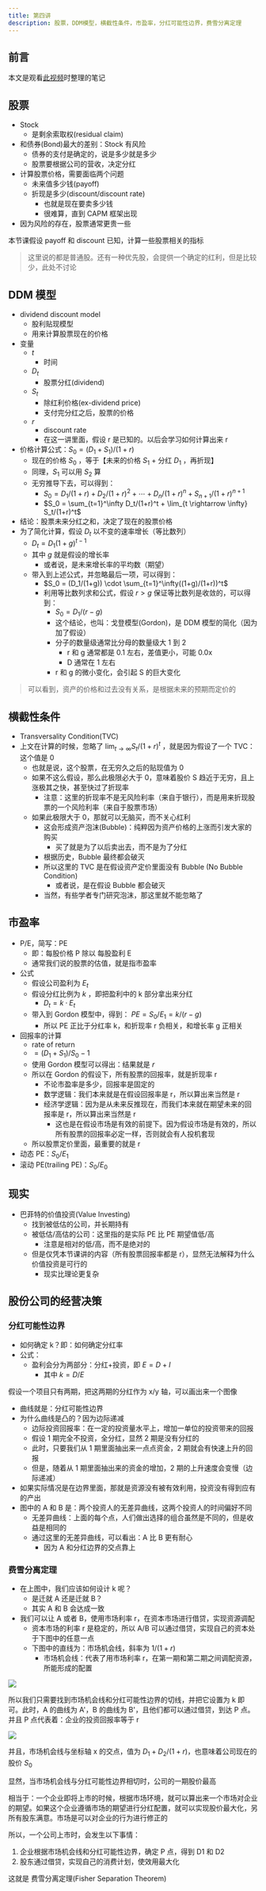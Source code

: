 ```yaml
---
title: 第四讲
description: 股票，DDM模型，横截性条件，市盈率，分红可能性边界，费雪分离定理
---
```


## 前言

本文是观看[此视频](https://www.bilibili.com/video/BV1Bx411d714)时整理的笔记

## 股票

- Stock
  - 是剩余索取权(residual claim)
- 和债券(Bond)最大的差别：Stock 有风险
  - 债券的支付是确定的，说是多少就是多少
  - 股票要根据公司的营收，决定分红
- 计算股票价格，需要面临两个问题
  - 未来值多少钱(payoff)
  - 折现是多少(discount/discount rate)
    - 也就是现在要卖多少钱
    - 很难算，直到 CAPM 框架出现
- 因为风险的存在，股票通常更贵一些

本节课假设 payoff 和 discount 已知，计算一些股票相关的指标

> 这里说的都是普通股。还有一种优先股，会提供一个确定的红利，但是比较少，此处不讨论

## DDM 模型

- dividend discount model
  - 股利贴现模型
  - 用来计算股票现在的价格
- 变量
  - $t$
    - 时间
  - $D_t$
    - 股票分红(dividend)
  - $S_t$
    - 除红利价格(ex-dividend price)
    - 支付完分红之后，股票的价格
  - $r$
    - discount rate
    - 在这一讲里面，假设 r 是已知的。以后会学习如何计算出来 r
- 价格计算公式：$S_0 = (D_1 + S_1) / (1 + r)$
  - 现在的价格 $S_0$ ，等于【未来的价格 $S_1$ + 分红 $D_1$ ，再折现】
  - 同理，$S_1$ 可以用 $S_2$ 算
  - 无穷推导下去，可以得到：
    - $S_0 = D_1 / (1+r) + D_2 / (1+r)^2 + \cdots + D_n / (1+r)^n + S_{n+1} / (1+r)^{n+1}$
    - $S_0 = \sum_{t=1}^\infty D_t/(1+r)^t + \lim_{t \rightarrow \infty} S_t/(1+r)^t$
- 结论：股票未来分红之和，决定了现在的股票价格
- 为了简化计算，假设 $D_t$ 以不变的速率增长（等比数列）
  - $D_t = D_1 (1+g)^{t-1}$
  - 其中 $g$ 就是假设的增长率
    - 或者说，是未来增长率的平均数（期望）
  - 带入到上述公式，并忽略最后一项，可以得到：
    - $S_0 = (D_1/(1+g)) \cdot \sum_{t=1}^\infty((1+g)/(1+r))^t$
    - 利用等比数列求和公式，假设 $r>g$ 保证等比数列是收敛的，可以得到：
      - $S_0 = D_1 / (r-g)$
      - 这个结论，也叫：戈登模型(Gordon)，是 DDM 模型的简化（因为加了假设）
      - 分子的数量级通常比分母的数量级大 1 到 2
        - r 和 g 通常都是 0.1 左右，差值更小，可能 0.0x
        - D 通常在 1 左右
      - r 和 g 的微小变化，会引起 S 的巨大变化

> 可以看到，资产的价格和过去没有关系，是根据未来的预期而定价的

## 横截性条件

- Transversality Condition(TVC)
- 上文在计算的时候，忽略了 $\lim_{t \rightarrow \infty} S_t/(1+r)^t$ ，就是因为假设了一个 TVC：这个值是 0
  - 也就是说，这个股票，在无穷久之后的贴现值为 0
  - 如果不这么假设，那么此极限必大于 0，意味着股价 S 趋近于无穷，且上涨极其之快，甚至快过了折现率
    - 注意：这里的折现率不是无风险利率（来自于银行），而是用来折现股票的一个风险利率（来自于股票市场）
  - 如果此极限大于 0，那就可以无脑买，而不关心红利
    - 这会形成资产泡沫(Bubble)：纯粹因为资产价格的上涨而引发大家的购买
      - 买了就是为了以后卖出去，而不是为了分红
    - 根据历史，Bubble 最终都会破灭
    - 所以这里的 TVC 是在假设资产定价里面没有 Bubble (No Bubble Condition)
      - 或者说，是在假设 Bubble 都会破灭
    - 当然，有些学者专门研究泡沫，那这里就不能忽略了

## 市盈率

- P/E，简写：PE
  - 即：每股价格 P 除以 每股盈利 E
  - 通常我们说的股票的估值，就是指市盈率
- 公式
  - 假设公司盈利为 $E_t$
  - 假设分红比例为 $k$ ，即把盈利中的 k 部分拿出来分红
    - $D_t = k \cdot E_t$
  - 带入到 Gordon 模型中，得到： $PE = S_0 / E_1 = k / (r-g)$
    - 所以 PE 正比于分红率 k，和折现率 r 负相关，和增长率 g 正相关
- 回报率的计算
  - rate of return
  - $= (D_1 + S_1)/S_0 - 1$
  - 使用 Gordon 模型可以得出：结果就是 $r$
  - 所以在 Gordon 的假设下，所有股票的回报率，就是折现率 r
    - 不论市盈率是多少，回报率是固定的
    - 数学逻辑：我们本来就是在假设回报率是 r，所以算出来当然是 r
    - 经济学逻辑：因为是从未来反推现在，而我们本来就在期望未来的回报率是 r，所以算出来当然是 r
      - 这也是在假设市场是有效的前提下。因为假设市场是有效的，所以所有股票的回报率必定一样，否则就会有人投机套现
  - 所以股票定价里面，最重要的就是 r
- 动态 PE：$S_0 / E_1$
- 滚动 PE(trailing PE)：$S_0 / E_0$

## 现实

- 巴菲特的价值投资(Value Investing)
  - 找到被低估的公司，并长期持有
  - 被低估/高估的公司：这里指的是实际 PE 比 PE 期望值低/高
    - 注意是相对的低/高，而不是绝对的
  - 但是仅凭本节课讲的内容（所有股票回报率都是 r），显然无法解释为什么价值投资是可行的
    - 现实比理论更复杂

## 股份公司的经营决策

### 分红可能性边界

- 如何确定 k？即：如何确定分红率
- 公式：
  - 盈利会分为两部分：分红+投资，即 $E = D + I$
    - 其中 $k = D / E$

假设一个项目只有两期，把这两期的分红作为 x/y 轴，可以画出来一个图像

- 曲线就是：分红可能性边界
- 为什么曲线是凸的？因为边际递减
  - 边际投资回报率：在一定的投资量水平上，增加一单位的投资带来的回报
  - 假设 1 期完全不投资，全分红，显然 2 期是没有分红的
  - 此时，只要我们从 1 期里面抽出来一点点资金，2 期就会有快速上升的回报
  - 但是，随着从 1 期里面抽出来的资金的增加，2 期的上升速度会变慢（边际递减）
- 如果实际情况是在边界里面，那就是资源没有被有效利用，投资没有得到应有的产出
- 图中的 A 和 B 是：两个投资人的无差异曲线，这两个投资人的时间偏好不同
  - 无差异曲线：上面的每个点，人们做出选择的组合虽然是不同的，但是收益是相同的
  - 通过这里的无差异曲线，可以看出：A 比 B 更有耐心
    - 因为 A 和分红边界的交点靠上

### 费雪分离定理

- 在上图中，我们应该如何设计 k 呢？
  - 是迁就 A 还是迁就 B？
  - 其实 A 和 B 会达成一致
- 我们可以让 A 或者 B，使用市场利率 r，在资本市场进行借贷，实现资源调配
  - 资本市场的利率 r 是稳定的，所以 A/B 可以通过借贷，实现自己的资本处于下图中的任意一点
  - 下图中的直线为：市场机会线，斜率为 $1/(1+r)$
    - 市场机会线：代表了用市场利率 r，在第一期和第二期之间调配资源，所能形成的配置

![](./_img/4-2.png)

所以我们只需要找到市场机会线和分红可能性边界的切线，并把它设置为 k 即可。此时，A 的曲线为 A'，B 的曲线为 B'，且他们都可以通过借贷，到达 P 点。并且 P 点代表着：企业的投资回报率等于 r

![](./_img/4-3.png)

并且，市场机会线与坐标轴 x 的交点，值为 $D_1 + D_2 / (1+r)$，也意味着公司现在的股价 $S_0$

显然，当市场机会线与分红可能性边界相切时，公司的一期股价最高

相当于：一个企业即将上市的时候，根据市场环境，就可以算出来一个市场对企业的期望。如果这个企业遵循市场的期望进行分红配置，就可以实现股价最大化，另所有股东满意。市场是可以对企业的行为进行修正的

所以，一个公司上市时，会发生以下事情：

1. 企业根据市场机会线和分红可能性边界，确定 P 点，得到 D1 和 D2
2. 股东通过借贷，实现自己的消费计划，使效用最大化

这就是 费雪分离定理(Fisher Separation Theorem)
